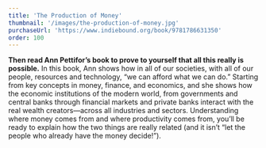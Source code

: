 ```yaml
---
title: 'The Production of Money'
thumbnail: '/images/the-production-of-money.jpg'
purchaseUrl: 'https://www.indiebound.org/book/9781786631350'
order: 100
---
```


**Then read Ann Pettifor’s book to prove to yourself that all this really is possible.** In this book, Ann shows how in all of our societies, with all of our people, resources and technology, “we can afford what we can do.” Starting from key concepts in money, finance, and economics, and she shows how the economic institutions of the modern world, from governments and central banks through financial markets and private banks interact with the real wealth creators—across all industries and sectors. Understanding where money comes from and where productivity comes from, you’ll be ready to explain how the two things are really related (and it isn’t “let the people who already have the money decide!”).